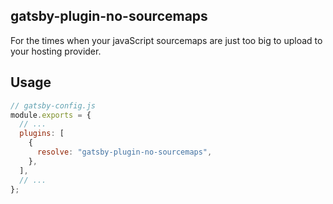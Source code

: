 ## gatsby-plugin-no-sourcemaps

For the times when your javaScript sourcemaps are just too big to upload to your hosting provider.

## Usage

```js
// gatsby-config.js
module.exports = {
  // ...
  plugins: [
    {
      resolve: "gatsby-plugin-no-sourcemaps",
    },
  ],
  // ...
};
```
